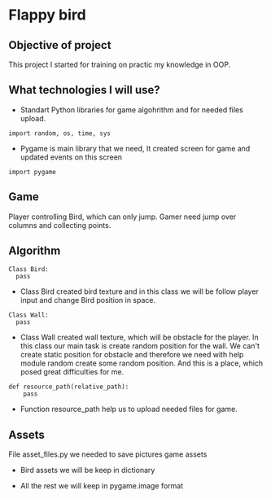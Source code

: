 # Flappy bird

## Objective of project

This project I started for training on practic my knowledge in OOP.

## What technologies I will use?

- Standart Python libraries for game algohrithm and for needed files upload.

```
import random, os, time, sys
```

- Pygame is main library that we need, It created screen for game and updated events on this screen

```
import pygame
```

## Game

Player controlling Bird, which can only jump. Gamer need jump over columns and collecting points.

## Algorithm

```
Class Bird:
  pass
```

- Class Bird created bird texture and in this class we will be follow player input and change Bird position in space.

```
Class Wall:
  pass
```

- Class Wall created wall texture, which will be obstacle for the player. In this class our main task is create random position for the wall. We can't create static position for obstacle and therefore we need with help module random create some random position. And this is a place, which posed great difficulties for me.

```
def resource_path(relative_path):
    pass
```

- Function resource_path help us to upload needed files for game.

## Assets

File asset_files.py we needed to save pictures game assets

- Bird assets we will be keep in dictionary

- All the rest we will keep in pygame.image format
